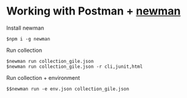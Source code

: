 # Working with Postman + [newman](https://www.npmjs.com/package/newman)

Install newman
```
$npm i -g newman
```

Run collection
```
$newman run collection_gile.json
$newman run collection_gile.json -r cli,junit,html
```

Run collection + environment
```
$$newman run -e env.json collection_gile.json 
```